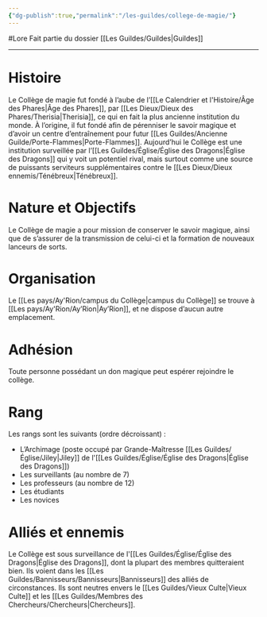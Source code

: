 ```yaml
---
{"dg-publish":true,"permalink":"/les-guildes/college-de-magie/"}
---
```


#Lore
Fait partie du dossier [[Les Guildes/Guildes\|Guildes]]

-------

# Histoire
Le Collège de magie fut fondé à l’aube de l’[[Le Calendrier et l'Histoire/Âge des Phares\|Âge des Phares]], par [[Les Dieux/Dieux des Phares/Therisia\|Therisia]], ce qui en fait la plus ancienne institution du monde. À l’origine, il fut fondé afin de pérenniser le savoir magique et d’avoir un centre d’entraînement pour futur [[Les Guildes/Ancienne Guilde/Porte-Flammes\|Porte-Flammes]].
Aujourd’hui le Collège est une institution surveillée par l’[[Les Guildes/Église/Église des Dragons\|Église des Dragons]] qui y voit un potentiel rival, mais surtout comme une source de puissants serviteurs supplémentaires contre le [[Les Dieux/Dieux ennemis/Ténébreux\|Ténébreux]].
# Nature et Objectifs
Le Collège de magie a pour mission de conserver le savoir magique, ainsi que de s’assurer de la transmission de celui-ci et la formation de nouveaux lanceurs de sorts.
# Organisation
Le [[Les pays/Ay'Rion/campus du Collège\|campus du Collège]] se trouve à [[Les pays/Ay'Rion/Ay’Rion\|Ay’Rion]], et ne dispose d’aucun autre emplacement.
# Adhésion
Toute personne possédant un don magique peut espérer rejoindre le collège.
# Rang
Les rangs sont les suivants (ordre décroissant) :
- L’Archimage (poste occupé par Grande-Maîtresse [[Les Guildes/Église/Jiley\|Jiley]] de l'[[Les Guildes/Église/Église des Dragons\|Église des Dragons]])
- Les surveillants (au nombre de 7)
- Les professeurs (au nombre de 12)
- Les étudiants
- Les novices
# Alliés et ennemis
Le Collège est sous surveillance de l'[[Les Guildes/Église/Église des Dragons\|Église des Dragons]], dont la plupart des membres quitteraient bien. Ils voient dans les [[Les Guildes/Bannisseurs/Bannisseurs\|Bannisseurs]] des alliés de circonstances.
Ils sont neutres envers le [[Les Guildes/Vieux Culte\|Vieux Culte]] et les [[Les Guildes/Membres des Chercheurs/Chercheurs\|Chercheurs]].